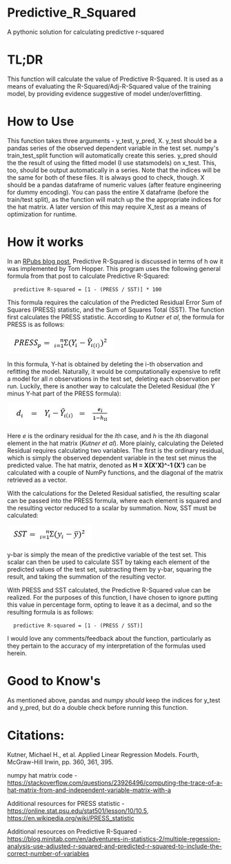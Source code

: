 # Predictive_R_Squared
A pythonic solution for calculating predictive r-squared

# TL;DR

This function will calculate the value of Predictive R-Squared. It is used as a means of evaluating the R-Squared/Adj-R-Squared value of the training model, by providing evidence suggestive of model under/overfitting. 


# How to Use

This function takes three arguments - y_test, y_pred, X. y_test should be a pandas series of the observed dependent variable in the test set. numpy's train_test_split function will automatically create this series. y_pred should the the result of using the fitted model (I use statsmodels) on x_test. This, too, should be output automatically in a series. Note that the indices will be the same for both of these files. It is always good to check, though. X should be a pandas dataframe of numeric values (after feature engineering for dummy encoding). You can pass the entire X dataframe (before the train/test split), as the function will match up the the appropriate indices for the hat matrix. A later version of this may require X_test as a means of optimization for runtime.


# How it works

In an [RPubs blog post](https://rpubs.com/RatherBit/102428), Predictive R-Squared is discussed in terms of h ow it was implemented by Tom Hopper. This program uses the following general formula from that post to calculate Predictive R-Squared:

      predictive R-squared = [1 - (PRESS / SST)] * 100

This formula requires the calculation of the Predicted Residual Error Sum of Squares (PRESS) statistic, and the Sum of Squares Total (SST). The function first calculates the PRESS statistic. According to *Kutner et al*, the formula for PRESS is as follows:
  
   ![PRESS](https://raw.githubusercontent.com/Benischeck/images-formulas/main/PRESSformula.JPG)


In this formula, Y-hat is obtained by deleting the i-th observation and refitting the model. Naturally, it would be computationally expensive to refit a model for all *n* observations in the test set, deleting each observation per run. Luckily, there is another way to calculate the Deleted Residual (the Y minus Y-hat part of the PRESS formula):

   ![DeletedResidual](https://raw.githubusercontent.com/Benischeck/images-formulas/main/DeletedResidual.JPG)

Here *e* is the ordinary residual for the *i*th case, and *h* is the *i*th diagonal element in the hat matrix (*Kutner et al*). More plainly, calculating the Deleted Residual requires calculating two variables. The first is the ordinary residual, which is simply the observed dependent variable in the test set minus the predicted value. The hat matrix, denoted as **H = X(X'X)^-1 (X')** can be calculated with a couple of NumPy functions, and the diagonal of the matrix retrieved as a vector. 

With the calculations for the Deleted Residual satisfied, the resulting scalar can be passed into the PRESS formula, where each element is squared and the resulting vector reduced to a scalar by summation. Now, SST must be calculated:

   ![SST](https://raw.githubusercontent.com/Benischeck/images-formulas/main/SST.JPG)

y-bar is simply the mean of the predictive variable of the test set. This scalar can then be used to calculate SST by taking each element of the predicted values of the test set, subtracting them by y-bar, squaring the result, and taking the summation of the resulting vector. 

With PRESS and SST calculated, the Predictive R-Squared value can be realized. For the purposes of this function, I have chosen to ignore putting this value in percentage form, opting to leave it as a decimal, and so the resulting formula is as follows:

      predictive R-squared = [1 - (PRESS / SST)]



I would love any comments/feedback about the function, particularly as they pertain to the accuracy of my interpretation of the formulas used herein. 


# Good to Know's

As mentioned above, pandas and numpy *should* keep the indices for y_test and y_pred, but do a double check before running this function.


# Citations:

Kutner, Michael H., et al. Applied Linear Regression Models. Fourth, McGraw-Hill Irwin, pp. 360, 361, 395.

numpy hat matrix code - https://stackoverflow.com/questions/23926496/computing-the-trace-of-a-hat-matrix-from-and-independent-variable-matrix-with-a

Additional resources for PRESS statistic - https://online.stat.psu.edu/stat501/lesson/10/10.5, https://en.wikipedia.org/wiki/PRESS_statistic

Additional resources on Predictive R-Squared - https://blog.minitab.com/en/adventures-in-statistics-2/multiple-regession-analysis-use-adjusted-r-squared-and-predicted-r-squared-to-include-the-correct-number-of-variables


